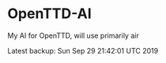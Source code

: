 # OpenTTD-AI
My AI for OpenTTD, will use primarily air

Latest backup: Sun Sep 29 21:42:01 UTC 2019
